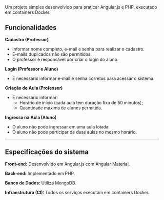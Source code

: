 Um projeto simples desenvolvido para praticar Angular.js e PHP, executado em containers Docker.

## Funcionalidades

**Cadastro (Professor)**
- Informar nome completo, e-mail e senha para realizar o cadastro.
- E-mails duplicados não são permitidos.
- O professor é responsável por criar o login do aluno.

**Login (Professor e Aluno)**
- É necessário informar e-mail e senha corretos para acessar o sistema.

**Criação de Aula (Professor)**
- É necessário informar:
    - Horário de início (cada aula tem duração fixa de 50 minutos);
    - Quantidade máxima de alunos permitida.

**Ingresso na Aula (Aluno)**
- O aluno não pode ingressar em uma aula lotada.
- O aluno não pode participar de duas aulas no mesmo horário.

---

## Especificações do sistema

**Front-end:** Desenvolvido em Angular.js com Angular Material.

**Back-end:** Implementado em PHP.

**Banco de Dados:** Utiliza MongoDB.

**Infraestrutura (CI):** Todos os serviços executam em containers Docker.